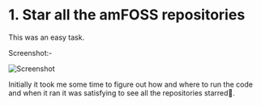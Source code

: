
# 1. Star all the amFOSS repositories

This was an easy task.

Screenshot:-

![Screenshot](https://user-images.githubusercontent.com/84286453/166111252-a37c7855-5a82-4bca-8805-c126873b8cae.png)



Initially it took me some time to figure out how and where to run the code and when it ran it was satisfying to see all the repositories starred💯.
